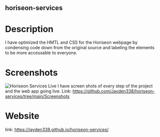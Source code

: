 ## horiseon-services

# Description 
I have optimized the HMTL and CSS for the Horiseon webpage by condensing code down from the original source and labeling the elements to be more accessable to everyone.
# Screenshots
![Horiseon Services Live](https://github.com/Jayden338/horiseon-services/assets/136901914/e4e73ebc-5f8b-4591-b25f-2406d50bfc9d) 
I have screen shots of every step of the project and the web app going live.
Link: https://github.com/Jayden338/horiseon-services/tree/main/Screenshots

# Website
link: https://jayden338.github.io/horiseon-services/
